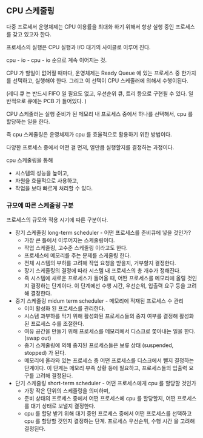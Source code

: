 ## CPU 스케줄링

다중 프로세서 운영체제는 CPU 이용률을 최대화 하기 위해서 항상 실행 중인 프로세스를 갖고 있고자 한다.

프로세스의 실행은 CPU 실행과 I/O 대기의 사이클로 이루어 진다.

cpu - io - cpu - io 순으로 계속 이어지는 것.

CPU 가 할일이 없어질 때마다, 운영체제는 Ready Queue 에 있는 프로세스 중 한가지를 선택하고, 실행해야 한다. 그리고 이 선택이 CPU 스케줄러에 의해서 수행이된다.

(레디 큐 는 반드시 FIFO 일 필요도 없고, 우선순위 큐, 트리 등으로 구현될 수 있다. 일반적으로 큐에는 PCB 가 들어있다. )

CPU 스케줄러는 실행 준비가 된 메모리 내 프로세스 중에서 하나를 선택해서, cpu 를 할당하는 일을 한다.

즉 cpu 스케줄링은 운영체제가 cpu 를 효율적으로 활용하기 위한 방법이다.

다양한 프로세스 중에서 어떤 걸 먼저, 얼만큼 실행할지를 결정하는 과정이다.

cpu 스케줄링을 통해 

- 시스템의 성능을 높이고,
- 자원을 효율적으로 사용하고,
- 작업을 보다 빠르게 처리할 수 있다.

### 규모에 따른 스케줄링 구분

프로세스의 규모와 적용 시기에 따른 구분이다.

- 장기 스케줄링 long-term scheduler - 어떤 프로세스를 준비큐에 넣을 것인가?
    - 가장 큰 틀에서 이루어지는 스케줄링이다.
    - 작업 스케줄링, 고수준 스케줄링 이라고도 한다.
    - 프로세스에 메모리를 주는 문제를 스케줄링 한다.
    - 전체 시스템의 부하를 고려해 작업 요청을 받을지, 거부할지 결정한다.
    - 장기 스케줄링의 결정에 따라 시스템 내 프로세스의 총 개수가 정해진다.
    - 즉 시스템에 새로운 프로세스가 들어올 때, 어떤 프로세스를 메모리에 올릴 것인지 결정하는 단계이다. 이 단계에선 수행 시간, 우선순위, 입출력 요구 등을 고려해 결정한다.
- 중기 스케줄링 midum term scheduler - 메모리에 적재된 프로세스 수 관리
    - 이미 활성화 된 프로세스를 관리한다.
    - 시스템 과부하를 막기 위해 활성화된 프로세스들의 중지 여부를 결정해 활성화 된 프로세스 수를 조절한다.
    - 여유 공간을 만들기 위해 프로세스를 메모리에서 디스크로 쫓아내는 일을 한다. (swap out)
    - 중기 스케줄링에 의해 중지된 프로세스들은 보류 상태 (suspended, stopped) 가 된다.
    - 메모리에 올라와 있는 프로세스 중 어떤 프로세스를 디스크에서 뺄지 결정하는 단계이다. 이 단계는 메모리 부족 상황 등에 필요하고, 프로세스들의 입출력 요구를 고려해 결정된다.
- 단기 스케줄링 short-term scheduler - 어떤 프로세스에게 cpu 를 할당할 것인가
    - 가장 작은 단위의 스케줄링을 의미하며,
    - 준비 상태의 프로세스 중에서 어떤 프로세스에 cpu 를 할당할지, 어떤 프로세스를 대기 상태로 보낼지 결정한다.
    - cpu 를 할당 받기 위해 대기 중인 프로세스 중에서 어떤 프로세스를 선택하고 cpu 를 할당할 것인지 결정하는 단계. 프로세스 우선순위, 수행 시간 을 고려해 결정된다.
